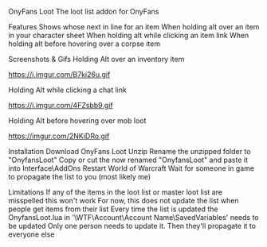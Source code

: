 OnyFans Loot
The loot list addon for OnyFans

Features
Shows whose next in line for an item
When holding alt over an item in your character sheet
When holding alt while clicking an item link
When holding alt before hovering over a corpse item

Screenshots & Gifs
Holding Alt over an inventory item

https://i.imgur.com/B7ki26u.gif

Holding Alt while clicking a chat link

https://i.imgur.com/4FZsbb9.gif

Holding Alt before hovering over mob loot

https://imgur.com/2NKiDRo.gif

Installation
Download OnyFans Loot
Unzip
Rename the unzipped folder to "OnyfansLoot"
Copy or cut the now renamed "OnyfansLoot" and paste it into Interface\AddOns
Restart World of Warcraft
Wait for someone in game to propagate the list to you (most likely me)

Limitations
If any of the items in the loot list or master loot list are misspelled this won't work
For now, this does not update the list when people get items from their list
Every time the list is updated the OnyfansLoot.lua in '\WTF\Account\Account Name\SavedVariables' needs to be updated
Only one person needs to update it. Then they'll propagate it to everyone else
